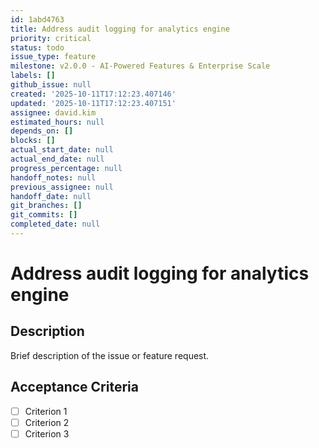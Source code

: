 ```yaml
---
id: 1abd4763
title: Address audit logging for analytics engine
priority: critical
status: todo
issue_type: feature
milestone: v2.0.0 - AI-Powered Features & Enterprise Scale
labels: []
github_issue: null
created: '2025-10-11T17:12:23.407146'
updated: '2025-10-11T17:12:23.407151'
assignee: david.kim
estimated_hours: null
depends_on: []
blocks: []
actual_start_date: null
actual_end_date: null
progress_percentage: null
handoff_notes: null
previous_assignee: null
handoff_date: null
git_branches: []
git_commits: []
completed_date: null
---
```


# Address audit logging for analytics engine

## Description

Brief description of the issue or feature request.

## Acceptance Criteria

- [ ] Criterion 1
- [ ] Criterion 2
- [ ] Criterion 3